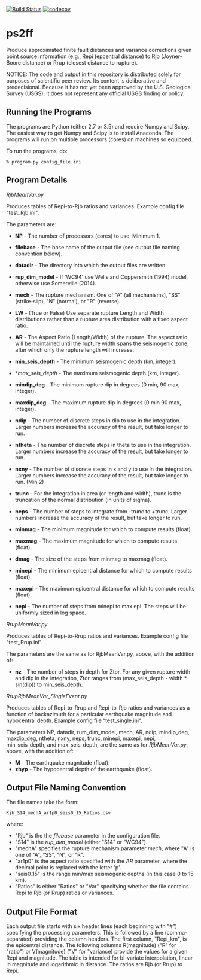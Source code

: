 [![Build Status](https://travis-ci.org/usgs/ps2ff.svg?branch=master)](https://travis-ci.org/usgs/ps2ff)
[![codecov](https://codecov.io/gh/usgs/ps2ff/branch/master/graph/badge.svg)](https://codecov.io/gh/usgs/ps2ff)


# ps2ff
Produce approximated finite fault distances and variance corrections given point source 
information (e.g., Repi (epcentral distance) to Rjb (Joyner-Boore distance) or Rrup 
(closest distance to rupture).


NOTICE: The code and output in this repository is distributed solely for purposes of 
scientific peer review. Its content is deliberative and predecisional. Because it has 
not yet been approved by the U.S. Geological Survey (USGS), it does not represent any 
official USGS finding or policy.



Running the Programs
--------------------

The programs are Python (either 2.7 or 3.5) and require Numpy and Scipy. The easiest
way to get Numpy and Scipy is to install Anaconda. The programs will run on multiple
processors (cores) on machines so equipped.

To run the programs, do:

    % program.py config_file.ini

Program Details
---------------

*RjbMeanVar.py* 

Produces tables of Repi-to-Rjb ratios and variances. Example config
file "test_Rjb.ini". 

The parameters are:

 - **NP** - The number of processors (cores) to use. Minimum 1.

 - **filebase** - The base name of the output file (see output file naming convention below).

 - **datadir** - The directory into which the output files are written.

 - **rup_dim_model** - If 'WC94' use Wells and Coppersmith (1994) model, otherwise use Somerville
(2014).

 - **mech** - The rupture mechanism. One of "A" (all mechanisms), "SS" (strike-slip), "N" (normal), 
or "R" (reverse).

 - **LW** - (True or False) Use separate rupture Length and Width distributions rather than a 
rupture area distribution with a fixed aspect ratio.

 - **AR** - The Aspect Ratio (Length/Width) of the rupture. The aspect ratio will be maintained
until the rupture width spans the seismogenic zone, after which only the rupture 
length will increase.

 - **min_seis_depth** - The minimum seismogenic depth (km, integer).

 - **max_seis_depth* - The maximum seismogenic depth (km, integer).

 - **mindip_deg** - The minimum rupture dip in degrees (0 min, 90 max, integer).

 - **maxdip_deg** - The maximum rupture dip in degrees (0 min 90 max, integer).

 - **ndip** - The number of discrete steps in dip to use in the integration. Larger numbers
increase the accuracy of the result, but take longer to run.

 - **ntheta** - The number of discrete steps in theta to use in the integration. Larger numbers
increase the accuracy of the result, but take longer to run.

 - **nxny** - The number of discrete steps in x and y to use in the integration. Larger numbers
increase the accuracy of the result, but take longer to run. (Min 2)

 - **trunc** - For the integration in area (or length and width), trunc is the truncation
of the normal distribution (in units of sigma).

 - **neps** - The number of steps to integrate from -trunc to +trunc. Larger numbers
increase the accuracy of the result, but take longer to run.

 - **minmag** - The minimum magnitude for which to compute results (float).

 - **maxmag** - The maximum magnitude for which to compute results (float).

 - **dmag** - The size of the steps from minmag to maxmag (float).

 - **minepi** - The minimum epicentral distance for which to compute results (float).

 - **maxepi** - The maximum epicentral distance for which to compute results (float).

 - **nepi** - The number of steps from minepi to max epi. The steps will be uniformly sized
in log space.

*RrupMeanVar.py*

Produces tables of Repi-to-Rrup ratios and variances. Example config
file "test_Rrup.ini". 

The parameters are the same as for RjbMeanVar.py, above, with the
addition of:

 - **nz** - The number of steps in depth for Ztor. For any given rupture width and dip in the 
integration, Ztor ranges from (max_seis_depth - width * sin(dip)) to min_seis_depth.

*RrupRjbMeanVar_SingleEvent.py* 

Produces tables of Repi-to-Rrup and Repi-to-Rjb ratios and variances as a function of 
backazimuth for a particular earthquake magnitude and hypocentral depth. 
Example config file "test_single.ini". 

The parameters NP, datadir, rum_dim_model, mech, AR, ndip, mindip_deg, maxdip_deg, ntheta, 
nxny, neps, trunc, minepi, maxepi, nepi, min_seis_depth, and max_seis_depth, are the same 
as for *RjbMeanVar.py*, above, with the addition of:
 - **M** - The earthquake magnitude (float).
 - **zhyp** - The hypocentral depth of the earthquake (float).

Output File Naming Convention
------------------------------

The file names take the form:

    Rjb_S14_mechA_ar1p0_seis0_15_Ratios.csv

where:
 - "Rjb" is the the *filebase* parameter in the configuration file.
 - "S14" is the *rup_dim_model* (either "S14" or "WC94").
 - "mechA" specifies the rupture mechanism parameter *mech*, where "A" is one of "A", 
    "SS", "N", or "R".
 - "ar1p0" is the aspect ratio specified with the *AR* parameter, where the decimal point
    is replaced with the letter 'p'.
 - "seis0_15" is the range min/max seismogenic depths (in this case 0 to 15 km).
 - "Ratios" is either "Ratios" or "Var" specifying whether the file contains Repi to Rjb
    (or Rrup) ratios or variances.

Output File Format
------------------

Each output file starts with six header lines (each beginning with "#") specifying
the processing parameters. This is followed by a line (comma-separated) providing the
column headers. The first column, "Repi_km", is the epicentral distance. The following
columns R(magnitude) ("R" for "ratio") or V(magnitude) ("V" for "variance) provide the
values for a given Repi and magnitude. The table is intended for bi-variate interpolation,
linear in magnitude and logarithmic in distance.
The ratios are Rjb (or Rrup) to Repi. 

